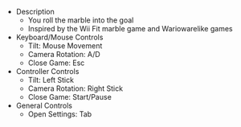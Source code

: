 - Description
  - You roll the marble into the goal
  - Inspired by the Wii Fit marble game and Wariowarelike games
- Keyboard/Mouse Controls
  - Tilt: Mouse Movement
  - Camera Rotation: A/D
  - Close Game: Esc
- Controller Controls
  - Tilt: Left Stick
  - Camera Rotation: Right Stick
  - Close Game: Start/Pause
- General Controls
  - Open Settings: Tab
